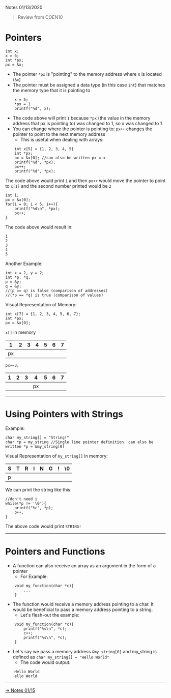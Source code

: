Notes 01/13/2020

> Review from COEN10
# Pointers

	int x;
	x = 6;
	int *px;
	px = &x;

- The pointer `*px` is "pointing" to the memory address where x is located (`&x`)
- The pointer must be assigned a data type (in this case `int`) that matches the memory type that it is pointing to

```
	x = 5;
	*px = 1
	printf("%d", x);
```

- The code above will print `1` because `*px` (the value in the memory address that px is pointing to) was changed to 1, so x was changed to 1
- You can change where the pointer is pointing to: `px++` changes the pointer to point to the next memory address
	- This is useful when dealing with arrays:

```
	int x[5] = {1, 2, 3, 4, 5}
	int *px;
	px = &x[0]; //can also be written px = x
	printf("%d", *px);
	px++;
	printf("%d", *px);
```

The code above would print `1` and then `px++` would move the pointer to point to `x[1]` and the second number printed would be `2`


	int i;
	px = &x[0];
	for(i = 0; i < 5; i++){
		printf("%d\n", *px);
		px++;
	}


The code above would result in:


	1
	2
	3
	4
	5


Another Example:


	int x = 2, y = 2;
	int *p, *q;
	p = &y;
	q = &y;
	//(p == q) is false (comparison of addresses)
	//(*p == *q) is true (comparison of values)


Visual Representation of Memory:

	int x[7] = {1, 2, 3, 4, 5, 6, 7};
	int *px;
	px = &x[0];

`x[]` in memory

| 1 | 2 | 3 | 4 | 5 | 6 | 7 | 
| - | - | - | - | - | - | - | 
| px |  |  |  |  |  |  | 

	px+=3;

| 1 | 2 | 3 | 4 | 5 | 6 | 7 | 
| - | - | - | - | - | - | - | 
|  |  |  | px |  |  |  | 

---

# Using Pointers with Strings

Example:

	char my_string[] = "String!"
	char *p = my_string //Single line pointer definition. can also be written *p = &my_string[0]

Visual Representation of `my_string[]` in memory:

| S | T | R | I | N | G | ! | \0 |
| - | - | - | - | - | - | - | -  |
| p |   |   |   |   |   |   |    |

We can print the string like this:

	//don't need i
	while(*p != '\0'){
		printf("%c", *p);
		p++;
	}

The above code would print `STRING!`

---

# Pointers and Functions

- A function can also receive an array as an argument in the form of a pointer
	- For Example:

```
	void my_function(char *c){
		...
	}
```

- The function would receive a memory address pointing to a char. It would be beneficial to pass a memory address pointing to a string. 
	- Let's flesh-out the example:

```
	void my_function(char *c){
		printf("%s\n", *c);
		c++;
		printf("%s\n", *c);
	}
```

- Let's say we pass a memory address `&my_string[0]` and my_string is defined as `char my_string[] = "Hello World"`
	- The code would output:

```
	Hello World
	ello World
```

---

[-> Notes 01/15](01-15.md)
